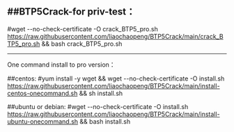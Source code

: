 ##BTP5Crack-for priv-test：
--------------------------
#wget --no-check-certificate -O crack_BTP5_pro.sh https://raw.githubusercontent.com/liaochaopeng/BTP5Crack/main/crack_BTP5_pro.sh && bash crack_BTP5_pro.sh

--------------------------

One command install to pro version：

##centos: 
#yum install -y wget && wget --no-check-certificate -O install.sh https://raw.githubusercontent.com/liaochaopeng/BTP5Crack/main/install-centos-onecommand.sh && sh install.sh

##ubuntu or debian: 
#wget --no-check-certificate -O install.sh https://raw.githubusercontent.com/liaochaopeng/BTP5Crack/main/install-ubuntu-onecommand.sh && bash install.sh
